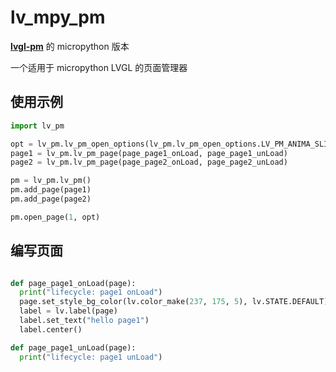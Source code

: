 # lv_mpy_pm

**[lvgl-pm](https://github.com/LanFly/lvgl-pm)** 的 micropython 版本

一个适用于 micropython LVGL 的页面管理器

## 使用示例

```python
import lv_pm

opt = lv_pm.lv_pm_open_options(lv_pm.lv_pm_open_options.LV_PM_ANIMA_SLIDE)
page1 = lv_pm.lv_pm_page(page_page1_onLoad, page_page1_unLoad)
page2 = lv_pm.lv_pm_page(page_page2_onLoad, page_page2_unLoad)

pm = lv_pm.lv_pm()
pm.add_page(page1)
pm.add_page(page2)

pm.open_page(1, opt)
```

## 编写页面

```python

def page_page1_onLoad(page):
  print("lifecycle: page1 onLoad")
  page.set_style_bg_color(lv.color_make(237, 175, 5), lv.STATE.DEFAULT)
  label = lv.label(page)
  label.set_text("hello page1")
  label.center()

def page_page1_unLoad(page):
  print("lifecycle: page1 unLoad")
```
